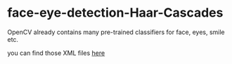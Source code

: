 # face-eye-detection-Haar-Cascades


OpenCV already contains many pre-trained classifiers for face, eyes, smile etc.

you can find those XML files [here]('https://github.com/opencv/opencv/tree/master/data/haarcascades')
